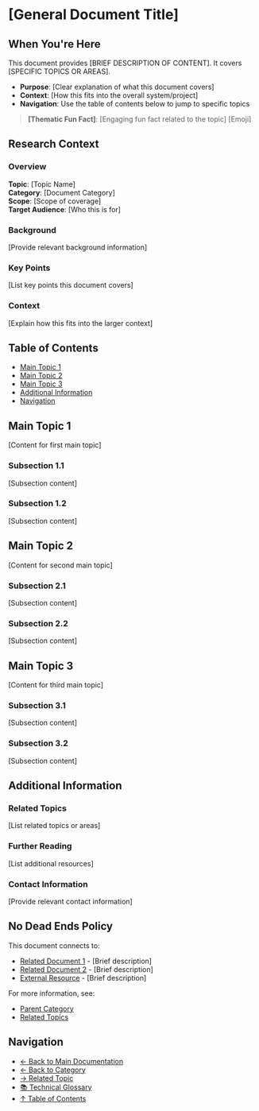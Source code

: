 # [General Document Title]

## When You're Here

This document provides [BRIEF DESCRIPTION OF CONTENT]. It covers [SPECIFIC TOPICS OR AREAS].

- **Purpose**: [Clear explanation of what this document covers]
- **Context**: [How this fits into the overall system/project]
- **Navigation**: Use the table of contents below to jump to specific topics

> **[Thematic Fun Fact]**: [Engaging fun fact related to the topic] [Emoji]

## Research Context

### Overview

**Topic**: [Topic Name]  
**Category**: [Document Category]  
**Scope**: [Scope of coverage]  
**Target Audience**: [Who this is for]

### Background

[Provide relevant background information]

### Key Points

[List key points this document covers]

### Context

[Explain how this fits into the larger context]

## Table of Contents

- [Main Topic 1](#main-topic-1)
- [Main Topic 2](#main-topic-2)
- [Main Topic 3](#main-topic-3)
- [Additional Information](#additional-information)
- [Navigation](#navigation)

## Main Topic 1

[Content for first main topic]

### Subsection 1.1

[Subsection content]

### Subsection 1.2

[Subsection content]

## Main Topic 2

[Content for second main topic]

### Subsection 2.1

[Subsection content]

### Subsection 2.2

[Subsection content]

## Main Topic 3

[Content for third main topic]

### Subsection 3.1

[Subsection content]

### Subsection 3.2

[Subsection content]

## Additional Information

### Related Topics

[List related topics or areas]

### Further Reading

[List additional resources]

### Contact Information

[Provide relevant contact information]

## No Dead Ends Policy

This document connects to:
- [Related Document 1](path/to/related-doc1.md) - [Brief description]
- [Related Document 2](path/to/related-doc2.md) - [Brief description]
- [External Resource](https://example.com) - [Brief description]

For more information, see:
- [Parent Category](../../category/)
- [Related Topics](../related/)

## Navigation

- [← Back to Main Documentation](../../README.md)
- [← Back to Category](../)
- [→ Related Topic](../related-topic/)
- [📚 Technical Glossary](../../docs/GLOSSARY.md)
- [↑ Table of Contents](#table-of-contents)
